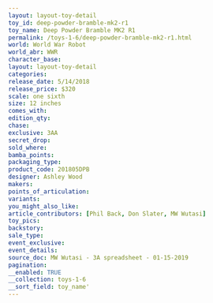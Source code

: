 ```yaml
---
layout: layout-toy-detail 
toy_id: deep-powder-bramble-mk2-r1
toy_name: Deep Powder Bramble MK2 R1
permalink: /toys-1-6/deep-powder-bramble-mk2-r1.html
world: World War Robot
world_abr: WWR
character_base: 
layout: layout-toy-detail
categories: 
release_date: 5/14/2018
release_price: $320 
scale: one sixth
size: 12 inches
comes_with: 
edition_qty: 
chase: 
exclusive: 3AA
secret_drop: 
sold_where: 
bamba_points: 
packaging_type: 
product_code: 201805DPB
designer: Ashley Wood
makers: 
points_of_articulation: 
variants: 
you_might_also_like: 
article_contributors: [Phil Back, Don Slater, MW Wutasi]
toy_pics: 
backstory: 
sale_type: 
event_exclusive: 
event_details: 
source_doc: MW Wutasi - 3A spreadsheet - 01-15-2019
pagination: 
__enabled: TRUE
__collection: toys-1-6
__sort_field: toy_name'
---
```

